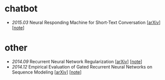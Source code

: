 # chatbot
* _2015.03_ Neural Responding Machine for Short-Text Conversation \[[arXiv](http://de.arxiv.org/pdf/1503.02364)\] \[[note](https://github.com/xwzhong/papernote/blob/master/other/Neural%20Responding%20Machine%20for%20Short-Text%20Conversation.md)\]


# other
* _2014.09_ Recurrent Neural Network Regularization \[[arXiv](https://arxiv.org/pdf/1409.2329.pdf)\] \[[note](https://github.com/xwzhong/papernote/blob/master/other/Recurrent%20Neural%20Network%20Regularization.md)\]
* _2014.12_ Empirical Evaluation of Gated Recurrent Neural Networks on Sequence Modeling \[[arXiv](https://arxiv.org/pdf/1412.3555)\] \[[note](https://github.com/xwzhong/papernote/blob/master/other/Empirical%20Evaluation%20of%20Gated%20Recurrent%20Neural%20Networks%20on%20Sequence%20Modeling.md)\]

